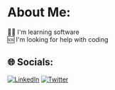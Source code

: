 # About Me:
👨‍💻 I'm learning software<br>🆘 I'm looking for help with coding


## 🌐 Socials:
[![LinkedIn](https://img.shields.io/badge/LinkedIn-%230077B5.svg?logo=linkedin&logoColor=white)](https://www.linkedin.com/in/ünalyavuz) [![Twitter](https://img.shields.io/badge/Twitter-%23E4405F.svg?logo=Twitter&logoColor=blue)](https://twitter.com/unl_yvz_)
